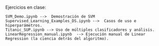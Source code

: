 Ejercicios en clase:

 	SVM_Demo.ipynb -->  Demostración de SVM
	Supervised_Learning_Examples_DS.ipynb -->  Casos de uso e hiperparámetros.
	Titanic_SUP.ipynb --> Uso de múltiples clasificadores y análisis.
	LinearRegression_manual.ipynb  --> Ejecución manual de Linear Regression (la ciencia detrás del algoritmo).
